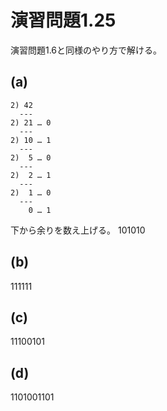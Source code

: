 # 演習問題1.25

演習問題1.6と同様のやり方で解ける。

## (a)

```
2) 42
  ---
2) 21 … 0
  ---
2) 10 … 1
  ---
2)  5 … 0
  ---
2)  2 … 1
  ---
2)  1 … 0
  ---
    0 … 1
```

下から余りを数え上げる。
101010

## (b)
111111

## (c)
11100101

## (d)
1101001101

